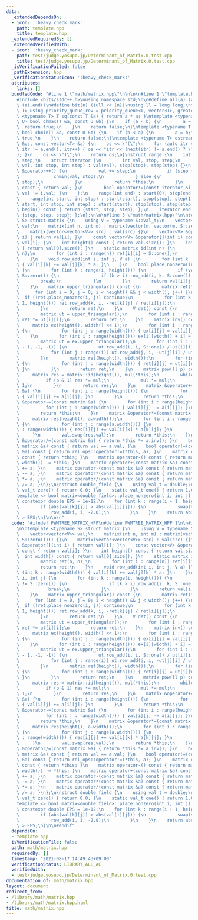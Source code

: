 ```yaml
---
data:
  _extendedDependsOn:
  - icon: ':heavy_check_mark:'
    path: template.hpp
    title: template.hpp
  _extendedRequiredBy: []
  _extendedVerifiedWith:
  - icon: ':heavy_check_mark:'
    path: test/judge.yosupo.jp/Determinant_of_Matrix.0.test.cpp
    title: test/judge.yosupo.jp/Determinant_of_Matrix.0.test.cpp
  _isVerificationFailed: false
  _pathExtension: hpp
  _verificationStatusIcon: ':heavy_check_mark:'
  attributes:
    links: []
  bundledCode: "#line 1 \"math/matrix.hpp\"\n\n\n\n#line 1 \"template.hpp\"\n\n\n\n\
    #include <bits/stdc++.h>\nusing namespace std;\n\n#define all(a) (a).begin(),\
    \ (a).end()\n#define bit(n) (1ull << (n))\nusing ll = long long;\ntemplate <typename\
    \ T> using priority_queue_rev = priority_queue<T, vector<T>, greater<T>>;\ntemplate\
    \ <typename T> T sq(const T &a) { return a * a; }\ntemplate <typename T, typename\
    \ U> bool chmax(T &a, const U &b) {\n    if (a < b) {\n        a = b;\n      \
    \  return true;\n    }\n    return false;\n}\ntemplate <typename T, typename U>\
    \ bool chmin(T &a, const U &b) {\n    if (b < a) {\n        a = b;\n        return\
    \ true;\n    }\n    return false;\n}\ntemplate <typename T> ostream &operator<<(ostream\
    \ &os, const vector<T> &a) {\n    os << \"(\";\n    for (auto itr = a.begin();\
    \ itr != a.end(); itr++) { os << *itr << (next(itr) != a.end() ? \", \" : \"\"\
    ); }\n    os << \")\";\n    return os;\n}\nstruct range {\n    int start, stop,\
    \ step;\n    struct iterator {\n        int val, stop, step;\n        iterator(int\
    \ val, int stop, int step) : val(val), stop(stop), step(step) {}\n        iterator\
    \ &operator++() {\n            val += step;\n            if (step > 0) {\n   \
    \             chmin(val, stop);\n            } else {\n                chmax(val,\
    \ stop);\n            }\n            return *this;\n        }\n        int operator*()\
    \ const { return val; }\n        bool operator!=(const iterator &i) const { return\
    \ val != i.val; }\n    };\n    range(int end) : start(0), stop(end), step(1) {}\n\
    \    range(int start, int stop) : start(start), stop(stop), step(1) {}\n    range(int\
    \ start, int stop, int step) : start(start), stop(stop), step(step) {}\n    iterator\
    \ begin() const { return {start, stop, step}; };\n    iterator end() const { return\
    \ {stop, stop, step}; };\n};\n\n\n#line 5 \"math/matrix.hpp\"\n\ntemplate <typename\
    \ S> struct matrix {\n    using V = typename S::val_t;\n    vector<vector<V>>\
    \ val;\n    matrix(int n, int m) : matrix(vector(n, vector(m, S::zero()))) {}\n\
    \    matrix(vector<vector<V>> src) : val(src) {}\n    vector<V> &operator[](int\
    \ i) { return val[i]; }\n    const vector<V> &operator[](int i) const { return\
    \ val[i]; }\n    int height() const { return val.size(); }\n    int width() const\
    \ { return val[0].size(); }\n    static matrix id(int n) {\n        matrix ret(n,\
    \ n);\n        for (int i : range(n)) ret[i][i] = S::one();\n        return ret;\n\
    \    }\n    void row_add(int i, int j, V a) {\n        for (int k : range(width()))\
    \ { val[i][k] += val[j][k] * a; }\n    }\n    bool place_nonzero(int i, int j)\
    \ {\n        for (int k : range(i, height())) {\n            if (val[k][j] !=\
    \ S::zero()) {\n                if (k > i) row_add(i, k, S::one());\n        \
    \        break;\n            }\n        }\n        return val[i][j] != S::zero();\n\
    \    }\n    matrix upper_triangular() const {\n        matrix ret(*this);\n  \
    \      for (int i = 0, j = 0; i < height() && j < width(); j++) {\n          \
    \  if (!ret.place_nonzero(i, j)) continue;\n            for (int k : range(i +\
    \ 1, height())) ret.row_add(k, i, -ret[k][j] / ret[i][j]);\n            i++;\n\
    \        }\n        return ret;\n    }\n    V det() const {\n        V ret = S::one();\n\
    \        matrix ut = upper_triangular();\n        for (int i : range(height()))\
    \ ret *= ut[i][i];\n        return ret;\n    }\n    matrix inv() const {\n   \
    \     matrix ex(height(), width() << 1);\n        for (int i : range(height()))\
    \ {\n            for (int j : range(width())) { ex[i][j] = val[i][j]; }\n    \
    \    }\n        for (int i : range(height())) ex[i][width() + i] = S::one();\n\
    \        matrix ut = ex.upper_triangular();\n        for (int i : range(height()\
    \ - 1, -1, -1)) {\n            ut.row_add(i, i, S::one() / ut[i][i] - S::one());\n\
    \            for (int j : range(i)) ut.row_add(j, i, -ut[j][i] / ut[i][i]);\n\
    \        }\n        matrix ret(height(), width());\n        for (int i : range(height()))\
    \ {\n            for (int j : range(width())) { ret[i][j] = ut[i][width() + j];\
    \ }\n        }\n        return ret;\n    }\n    matrix pow(ll p) const {\n   \
    \     matrix res = matrix::id(height()), mul(*this);\n        while (p) {\n  \
    \          if (p & 1) res *= mul;\n            mul *= mul;\n            p >>=\
    \ 1;\n        }\n        return res;\n    }\n    matrix &operator+=(const matrix\
    \ &a) {\n        for (int i : range(height())) {\n            for (int j : range(width()))\
    \ { val[i][j] += a[i][j]; }\n        }\n        return *this;\n    }\n    matrix\
    \ &operator-=(const matrix &a) {\n        for (int i : range(height())) {\n  \
    \          for (int j : range(width())) { val[i][j] -= a[i][j]; }\n        }\n\
    \        return *this;\n    }\n    matrix &operator*=(const matrix &a) {\n   \
    \     matrix res(height(), a.width());\n        for (int i : range(height()))\
    \ {\n            for (int j : range(a.width())) {\n                for (int k\
    \ : range(width())) { res[i][j] += val[i][k] * a[k][j]; }\n            }\n   \
    \     }\n        val.swap(res.val);\n        return *this;\n    }\n    matrix\
    \ &operator/=(const matrix &a) { return *this *= a.inv(); }\n    bool operator==(const\
    \ matrix &a) const { return val == a.val; }\n    bool operator!=(const matrix\
    \ &a) const { return rel_ops::operator!=(*this, a); }\n    matrix operator+()\
    \ const { return *this; }\n    matrix operator-() const { return matrix(height(),\
    \ width()) -= *this; }\n    matrix operator+(const matrix &a) const { return matrix(*this)\
    \ += a; }\n    matrix operator-(const matrix &a) const { return matrix(*this)\
    \ -= a; }\n    matrix operator*(const matrix &a) const { return matrix(*this)\
    \ *= a; }\n    matrix operator/(const matrix &a) const { return matrix(*this)\
    \ /= a; }\n};\n\nstruct double_field {\n    using val_t = double;\n    static\
    \ val_t zero() { return 0.0; }\n    static val_t one() { return 1.0; }\n};\n\n\
    template <> bool matrix<double_field>::place_nonzero(int i, int j) {\n    static\
    \ constexpr double EPS = 1e-12;\n    for (int k : range(i + 1, height())) {\n\
    \        if (abs(val[k][j]) > abs(val[i][j])) {\n            swap(val[i], val[k]);\n\
    \            row_add(i, i, -2.0);\n        }\n    }\n    return abs(val[i][j])\
    \ > EPS;\n}\n\n\n"
  code: "#ifndef PWMTREE_MATRIX_HPP\n#define PWMTREE_MATRIX_HPP 1\n\n#include \"../template.hpp\"\
    \n\ntemplate <typename S> struct matrix {\n    using V = typename S::val_t;\n\
    \    vector<vector<V>> val;\n    matrix(int n, int m) : matrix(vector(n, vector(m,\
    \ S::zero()))) {}\n    matrix(vector<vector<V>> src) : val(src) {}\n    vector<V>\
    \ &operator[](int i) { return val[i]; }\n    const vector<V> &operator[](int i)\
    \ const { return val[i]; }\n    int height() const { return val.size(); }\n  \
    \  int width() const { return val[0].size(); }\n    static matrix id(int n) {\n\
    \        matrix ret(n, n);\n        for (int i : range(n)) ret[i][i] = S::one();\n\
    \        return ret;\n    }\n    void row_add(int i, int j, V a) {\n        for\
    \ (int k : range(width())) { val[i][k] += val[j][k] * a; }\n    }\n    bool place_nonzero(int\
    \ i, int j) {\n        for (int k : range(i, height())) {\n            if (val[k][j]\
    \ != S::zero()) {\n                if (k > i) row_add(i, k, S::one());\n     \
    \           break;\n            }\n        }\n        return val[i][j] != S::zero();\n\
    \    }\n    matrix upper_triangular() const {\n        matrix ret(*this);\n  \
    \      for (int i = 0, j = 0; i < height() && j < width(); j++) {\n          \
    \  if (!ret.place_nonzero(i, j)) continue;\n            for (int k : range(i +\
    \ 1, height())) ret.row_add(k, i, -ret[k][j] / ret[i][j]);\n            i++;\n\
    \        }\n        return ret;\n    }\n    V det() const {\n        V ret = S::one();\n\
    \        matrix ut = upper_triangular();\n        for (int i : range(height()))\
    \ ret *= ut[i][i];\n        return ret;\n    }\n    matrix inv() const {\n   \
    \     matrix ex(height(), width() << 1);\n        for (int i : range(height()))\
    \ {\n            for (int j : range(width())) { ex[i][j] = val[i][j]; }\n    \
    \    }\n        for (int i : range(height())) ex[i][width() + i] = S::one();\n\
    \        matrix ut = ex.upper_triangular();\n        for (int i : range(height()\
    \ - 1, -1, -1)) {\n            ut.row_add(i, i, S::one() / ut[i][i] - S::one());\n\
    \            for (int j : range(i)) ut.row_add(j, i, -ut[j][i] / ut[i][i]);\n\
    \        }\n        matrix ret(height(), width());\n        for (int i : range(height()))\
    \ {\n            for (int j : range(width())) { ret[i][j] = ut[i][width() + j];\
    \ }\n        }\n        return ret;\n    }\n    matrix pow(ll p) const {\n   \
    \     matrix res = matrix::id(height()), mul(*this);\n        while (p) {\n  \
    \          if (p & 1) res *= mul;\n            mul *= mul;\n            p >>=\
    \ 1;\n        }\n        return res;\n    }\n    matrix &operator+=(const matrix\
    \ &a) {\n        for (int i : range(height())) {\n            for (int j : range(width()))\
    \ { val[i][j] += a[i][j]; }\n        }\n        return *this;\n    }\n    matrix\
    \ &operator-=(const matrix &a) {\n        for (int i : range(height())) {\n  \
    \          for (int j : range(width())) { val[i][j] -= a[i][j]; }\n        }\n\
    \        return *this;\n    }\n    matrix &operator*=(const matrix &a) {\n   \
    \     matrix res(height(), a.width());\n        for (int i : range(height()))\
    \ {\n            for (int j : range(a.width())) {\n                for (int k\
    \ : range(width())) { res[i][j] += val[i][k] * a[k][j]; }\n            }\n   \
    \     }\n        val.swap(res.val);\n        return *this;\n    }\n    matrix\
    \ &operator/=(const matrix &a) { return *this *= a.inv(); }\n    bool operator==(const\
    \ matrix &a) const { return val == a.val; }\n    bool operator!=(const matrix\
    \ &a) const { return rel_ops::operator!=(*this, a); }\n    matrix operator+()\
    \ const { return *this; }\n    matrix operator-() const { return matrix(height(),\
    \ width()) -= *this; }\n    matrix operator+(const matrix &a) const { return matrix(*this)\
    \ += a; }\n    matrix operator-(const matrix &a) const { return matrix(*this)\
    \ -= a; }\n    matrix operator*(const matrix &a) const { return matrix(*this)\
    \ *= a; }\n    matrix operator/(const matrix &a) const { return matrix(*this)\
    \ /= a; }\n};\n\nstruct double_field {\n    using val_t = double;\n    static\
    \ val_t zero() { return 0.0; }\n    static val_t one() { return 1.0; }\n};\n\n\
    template <> bool matrix<double_field>::place_nonzero(int i, int j) {\n    static\
    \ constexpr double EPS = 1e-12;\n    for (int k : range(i + 1, height())) {\n\
    \        if (abs(val[k][j]) > abs(val[i][j])) {\n            swap(val[i], val[k]);\n\
    \            row_add(i, i, -2.0);\n        }\n    }\n    return abs(val[i][j])\
    \ > EPS;\n}\n\n#endif"
  dependsOn:
  - template.hpp
  isVerificationFile: false
  path: math/matrix.hpp
  requiredBy: []
  timestamp: '2021-08-17 14:49:43+09:00'
  verificationStatus: LIBRARY_ALL_AC
  verifiedWith:
  - test/judge.yosupo.jp/Determinant_of_Matrix.0.test.cpp
documentation_of: math/matrix.hpp
layout: document
redirect_from:
- /library/math/matrix.hpp
- /library/math/matrix.hpp.html
title: math/matrix.hpp
---
```

